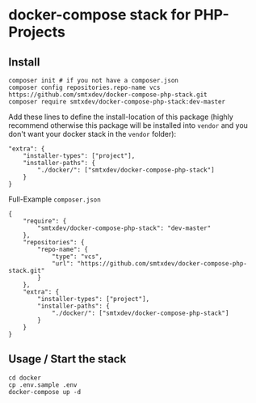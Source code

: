 # docker-compose stack for PHP-Projects


## Install

```
composer init # if you not have a composer.json
composer config repositories.repo-name vcs https://github.com/smtxdev/docker-compose-php-stack.git
composer require smtxdev/docker-compose-php-stack:dev-master
```

Add these lines to define the install-location of this package (highly recommend otherwise this package will be installed into `vendor` and you don't want your docker stack in the `vendor` folder):

```
"extra": {
    "installer-types": ["project"],
    "installer-paths": {
        "./docker/": ["smtxdev/docker-compose-php-stack"]
    }
}
```

Full-Example `composer.json`

```
{
    "require": {
        "smtxdev/docker-compose-php-stack": "dev-master"
    },
    "repositories": {
        "repo-name": {
            "type": "vcs",
            "url": "https://github.com/smtxdev/docker-compose-php-stack.git"
        }
    },
    "extra": {
        "installer-types": ["project"],
        "installer-paths": {
            "./docker/": ["smtxdev/docker-compose-php-stack"]
        }
    }
}
```

## Usage / Start the stack

```
cd docker
cp .env.sample .env
docker-compose up -d
```
